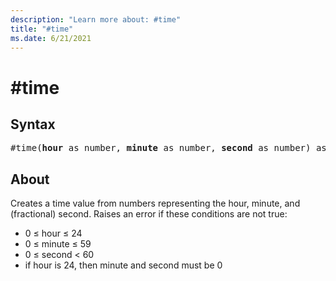 ```yaml
---
description: "Learn more about: #time"
title: "#time"
ms.date: 6/21/2021
---
```

# #time

## Syntax

<pre>
#time(<b>hour</b> as number, <b>minute</b> as number, <b>second</b> as number) as time
</pre>

## About

Creates a time value from numbers representing the hour, minute, and (fractional) second. Raises an error if these conditions are not true:

* 0 ≤ hour ≤ 24
* 0 ≤ minute ≤ 59
* 0 ≤ second < 60
* if hour is 24, then minute and second must be 0
